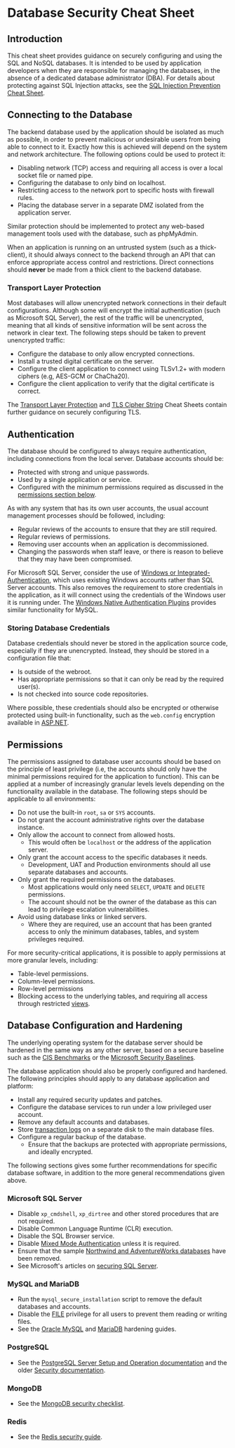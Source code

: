 # Database Security Cheat Sheet

## Introduction

This cheat sheet provides guidance on securely configuring and using the SQL and NoSQL databases. It is intended to be used by application developers when they are responsible for managing the databases, in the absence of a dedicated database administrator (DBA). For details about protecting against SQL Injection attacks, see the [SQL Injection Prevention Cheat Sheet](SQL_Injection_Prevention_Cheat_Sheet.md).

## Connecting to the Database

The backend database used by the application should be isolated as much as possible, in order to prevent malicious or undesirable users from being able to connect to it. Exactly how this is achieved will depend on the system and network architecture. The following options could be used to protect it:

- Disabling network (TCP) access and requiring all access is over a local socket file or named pipe.
- Configuring the database to only bind on localhost.
- Restricting access to the network port to specific hosts with firewall rules.
- Placing the database server in a separate DMZ isolated from the application server.

Similar protection should be implemented to protect any web-based management tools used with the database, such as phpMyAdmin.

When an application is running on an untrusted system (such as a thick-client), it should always connect to the backend through an API that can enforce appropriate access control and restrictions. Direct connections should **never** be made from a thick client to the backend database.

### Transport Layer Protection

Most databases will allow unencrypted network connections in their default configurations. Although some will encrypt the initial authentication (such as Microsoft SQL Server), the rest of the traffic will be unencrypted, meaning that all kinds of sensitive information will be sent across the network in clear text. The following steps should be taken to prevent unencrypted traffic:

- Configure the database to only allow encrypted connections.
- Install a trusted digital certificate on the server.
- Configure the client application to connect using TLSv1.2+ with modern ciphers (e.g, AES-GCM or ChaCha20).
- Configure the client application to verify that the digital certificate is correct.

The [Transport Layer Protection](Transport_Layer_Protection_Cheat_Sheet.md) and [TLS Cipher String](TLS_Cipher_String_Cheat_Sheet.md) Cheat Sheets contain further guidance on securely configuring TLS.

## Authentication

The database should be configured to always require authentication, including connections from the local server. Database accounts should be:

- Protected with strong and unique passwords.
- Used by a single application or service.
- Configured with the minimum permissions required as discussed in the [permissions section below](#permissions).

As with any system that has its own user accounts, the usual account management processes should be followed, including:

- Regular reviews of the accounts to ensure that they are still required.
- Regular reviews of permissions.
- Removing user accounts when an application is decommissioned.
- Changing the passwords when staff leave, or there is reason to believe that they may have been compromised.

For Microsoft SQL Server, consider the use of [Windows or Integrated-Authentication](https://docs.microsoft.com/en-us/dotnet/framework/data/adonet/sql/authentication-in-sql-server), which uses existing Windows accounts rather than SQL Server accounts. This also removes the requirement to store credentials in the application, as it will connect using the credentials of the Windows user it is running under. The [Windows Native Authentication Plugins](https://dev.mysql.com/doc/connector-net/en/connector-net-programming-authentication-windows-native.html) provides similar functionality for MySQL.

### Storing Database Credentials

Database credentials should never be stored in the application source code, especially if they are unencrypted. Instead, they should be stored in a configuration file that:

- Is outside of the webroot.
- Has appropriate permissions so that it can only be read by the required user(s).
- Is not checked into source code repositories.

Where possible, these credentials should also be encrypted or otherwise protected using built-in functionality, such as the `web.config` encryption available in [ASP.NET](https://docs.microsoft.com/en-us/dotnet/framework/data/adonet/connection-strings-and-configuration-files#encrypting-configuration-file-sections-using-protected-configuration).

## Permissions

The permissions assigned to database user accounts should be based on the principle of least privilege (i.e, the accounts should only have the minimal permissions required for the application to function). This can be applied at a number of increasingly granular levels levels depending on the functionality available in the database. The following steps should be applicable to all environments:

- Do not use the built-in `root`, `sa` or `SYS` accounts.
- Do not grant the account administrative rights over the database instance.
- Only allow the account to connect from allowed hosts.
    - This would often be `localhost` or the address of the application server.
- Only grant the account access to the specific databases it needs.
    - Development, UAT and Production environments should all use separate databases and accounts.
- Only grant the required permissions on the databases.
    - Most applications would only need `SELECT`, `UPDATE` and `DELETE` permissions.
    - The account should not be the owner of the database as this can lead to privilege escalation vulnerabilities.
- Avoid using database links or linked servers.
    - Where they are required, use an account that has been granted access to only the minimum databases, tables, and system privileges required.

For more security-critical applications, it is possible to apply permissions at more granular levels, including:

- Table-level permissions.
- Column-level permissions.
- Row-level permissions
- Blocking access to the underlying tables, and requiring all access through restricted [views](https://en.wikipedia.org/wiki/View_(SQL)).

## Database Configuration and Hardening

The underlying operating system for the database server should be hardened in the same way as any other server, based on a secure baseline such as the [CIS Benchmarks](https://www.cisecurity.org/cis-benchmarks/) or the [Microsoft Security Baselines](https://docs.microsoft.com/en-us/windows/security/threat-protection/windows-security-baselines).

The database application should also be properly configured and hardened. The following principles should apply to any database application and platform:

- Install any required security updates and patches.
- Configure the database services to run under a low privileged user account.
- Remove any default accounts and databases.
- Store [transaction logs](https://en.wikipedia.org/wiki/Transaction_log) on a separate disk to the main database files.
- Configure a regular backup of the database.
    - Ensure that the backups are protected with appropriate permissions, and ideally encrypted.

The following sections gives some further recommendations for specific database software, in addition to the more general recommendations given above.

### Microsoft SQL Server

- Disable `xp_cmdshell`, `xp_dirtree` and other stored procedures that are not required.
- Disable Common Language Runtime (CLR) execution.
- Disable the SQL Browser service.
- Disable [Mixed Mode Authentication](https://docs.microsoft.com/en-us/sql/relational-databases/security/choose-an-authentication-mode?view=sql-server-ver15) unless it is required.
- Ensure that the sample [Northwind and AdventureWorks databases](https://docs.microsoft.com/en-us/dotnet/framework/data/adonet/sql/linq/downloading-sample-databases) have been removed.
- See Microsoft's articles on [securing SQL Server](https://docs.microsoft.com/en-us/sql/relational-databases/security/securing-sql-server).

### MySQL and MariaDB

- Run the `mysql_secure_installation` script to remove the default databases and accounts.
- Disable the [FILE](https://dev.mysql.com/doc/refman/8.0/en/privileges-provided.html#priv_file) privilege for all users to prevent them reading or writing files.
- See the [Oracle MySQL](https://dev.mysql.com/doc/refman/8.0/en/security-guidelines.html) and [MariaDB](https://mariadb.com/kb/en/library/securing-mariadb/) hardening guides.

### PostgreSQL

- See the [PostgreSQL Server Setup and Operation documentation](https://www.postgresql.org/docs/12/runtime.html) and the older [Security documentation](https://www.postgresql.org/docs/7.0/security.htm).

### MongoDB

- See the [MongoDB security checklist](https://docs.mongodb.com/manual/administration/security-checklist/).

### Redis

- See the [Redis security guide](https://redis.io/topics/security).